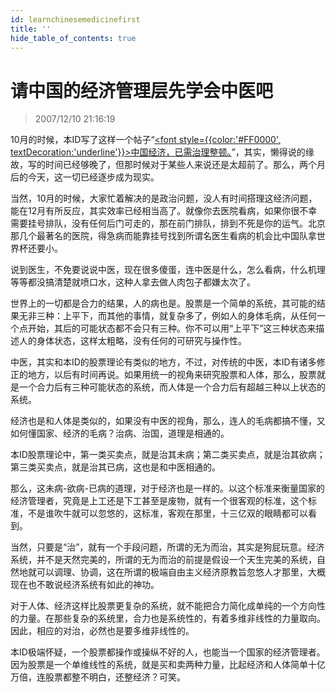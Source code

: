 ```yaml
---
id: learnchinesemedicinefirst 
title: ''
hide_table_of_contents: true
---
```


# 请中国的经济管理层先学会中医吧

> 2007/12/10 21:16:19

<div style={{color: '#FF0000', fontWeight: '500', fontSize: '18px'}}>

10月的时候，本ID写了这样一个帖子“[<font style={{color:'#FF0000', textDecoration:'underline'}}>中国经济，已需治理整顿。</font>](chinaeconomics)”，其实，懒得说的缘故，写的时间已经够晚了，但那时候对于某些人来说还是太超前了。那么，两个月后的今天，这一切已经逐步成为现实。
 
当然，10月的时候，大家忙着解决的是政治问题，没人有时间搭理这经济问题，能在12月有所反应，其实效率已经相当高了。就像你去医院看病，如果你很不幸需要挂号排队，没有任何后门可走的，那在前门排队，排到不死是你的运气。北京那几个最著名的医院，得急病而能靠挂号找到所谓名医生看病的机会比中国队拿世界杯还要小。
 
说到医生，不免要说说中医，现在很多傻蛋，连中医是什么，怎么看病，什么机理等等都没搞清楚就喷口水，这种人拿去做人肉包子都嫌太次了。
 
世界上的一切都是合力的结果，人的病也是。股票是一个简单的系统，其可能的结果无非三种：上平下，而其他的事情，就复杂多了，例如人的身体毛病，从任何一个点开始，其后的可能状态都不会只有三种。你不可以用“上平下”这三种状态来描述人的身体状态，这样太粗略，没有任何的可研究与操作性。
 
中医，其实和本ID的股票理论有类似的地方，不过，对传统的中医，本ID有诸多修正的地方，以后有时间再说。如果用统一的视角来研究股票和人体，那么，股票就是一个合力后有三种可能状态的系统，而人体是一个合力后有超越三种以上状态的系统。
 
经济也是和人体是类似的，如果没有中医的视角，那么，连人的毛病都搞不懂，又如何懂国家、经济的毛病？治病、治国，道理是相通的。
 
本ID股票理论中，第一类买卖点，就是治其未病；第二类买卖点，就是治其欲病；第三类买卖点，就是治其已病，这也是和中医相通的。
 
那么，这未病-欲病-已病的道理，对于经济也是一样的。以这个标准来衡量国家的经济管理者，究竟是上工还是下工甚至是废物，就有一个很客观的标准，这个标准，不是谁吹牛就可以忽悠的，这标准，客观在那里，十三亿双的眼睛都可以看到。
 
当然，只要是“治”，就有一个手段问题，所谓的无为而治，其实是狗屁玩意。经济系统，并不是天然完美的，所谓的无为而治的前提是假设一个天生完美的系统，自然地就可以调理、协调，这在所谓的极端自由主义经济原教旨忽悠人才那里，大概现在也不敢说经济系统有如此的神功。
 
对于人体、经济这样比股票更复杂的系统，就不能把合力简化成单纯的一个方向性的力量。在那些复杂的系统里，合力也是系统性的，有着多维非线性的力量取向。因此，相应的对治，必然也是要多维非线性的。
 
本ID极端怀疑，一个股票都操作或操纵不好的人，也能当一个国家的经济管理者。因为股票是一个单维线性的系统，就是买和卖两种力量，比起经济和人体简单十亿万倍，连股票都整不明白，还整经济？可笑。

</div>